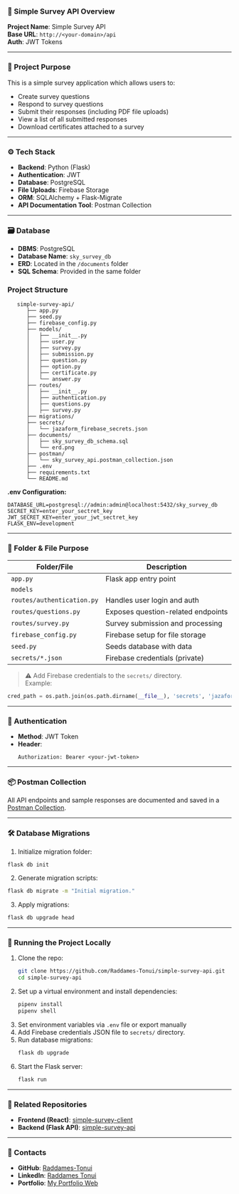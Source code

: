 ### 📘 Simple Survey API Overview

**Project Name**: Simple Survey API  
**Base URL**: `http://<your-domain>/api`  
**Auth**: JWT Tokens

---

### 🧠 Project Purpose

This is a simple survey application which allows users to:
- Create survey questions
- Respond to survey questions
- Submit their responses (including PDF file uploads)
- View a list of all submitted responses
- Download certificates attached to a survey

---

### ⚙️ Tech Stack

- **Backend**: Python (Flask)
- **Authentication**: JWT
- **Database**: PostgreSQL
- **File Uploads**: Firebase Storage
- **ORM**: SQLAlchemy + Flask-Migrate
- **API Documentation Tool**: Postman Collection

---

### 🗃️ Database

- **DBMS**: PostgreSQL
- **Database Name**: `sky_survey_db`
- **ERD**: Located in the `/documents` folder
- **SQL Schema**: Provided in the same folder



### Project Structure
```
   simple-survey-api/
      ├── app.py
      ├── seed.py
      ├── firebase_config.py
      ├── models/
      │   ├── __init__.py
      │   ├── user.py
      │   ├── survey.py
      │   ├── submission.py
      │   ├── question.py
      │   ├── option.py
      │   ├── certificate.py
      │   └── answer.py
      ├── routes/
      │   ├── __init__.py
      │   ├── authentication.py
      │   ├── questions.py
      │   ├── survey.py
      ├── migrations/
      ├── secrets/
      │   └── jazaform_firebase_secrets.json
      ├── documents/
      │   ├── sky_survey_db_schema.sql
      │   └── erd.png
      ├── postman/
      │   └── sky_survey_api.postman_collection.json
      ├── .env
      ├── requirements.txt
      └── README.md
```


**.env Configuration:**
```
DATABASE_URL=postgresql://admin:admin@localhost:5432/sky_survey_db
SECRET_KEY=enter_your_sectret_key
JWT_SECRET_KEY=enter_your_jwt_sectret_key
FLASK_ENV=development  
```

---

### 🧩 Folder & File Purpose

| Folder/File                 | Description                        |
| --------------------------- | ---------------------------------- |
| `app.py`                    | Flask app entry point              |
| `models`                    | 
| `routes/authentication.py`  | Handles user login and auth        |
| `routes/questions.py`       | Exposes question-related endpoints |
| `routes/survey.py`          | Survey submission and processing   |
| `firebase_config.py`        | Firebase setup for file storage    |
| `seed.py`                   | Seeds database with data           |
| `secrets/*.json`            | Firebase credentials (private)     |


> ⚠️ Add Firebase credentials to the `secrets/` directory.  
> Example:

```python
cred_path = os.path.join(os.path.dirname(__file__), 'secrets', 'jazaform_firebase_secrets.json')
```

---

### 🔐 Authentication

- **Method**: JWT Token
- **Header**:
  ```
  Authorization: Bearer <your-jwt-token>
  ```

---



### 📦 Postman Collection

All API endpoints and sample responses are documented and saved in a [Postman Collection](insert-your-postman-link-here).

---

### 🛠️ Database Migrations

1. Initialize migration folder:

```bash
flask db init
```

2. Generate migration scripts:

```bash
flask db migrate -m "Initial migration."
```

3. Apply migrations:

```bash
flask db upgrade head
```

---

### 🚀 Running the Project Locally

1. Clone the repo:
   ```bash
   git clone https://github.com/Raddames-Tonui/simple-survey-api.git
   cd simple-survey-api
   ```
2. Set up a virtual environment and install dependencies:
   ```bash
   pipenv install
   pipenv shell
   ```
3. Set environment variables via `.env` file or export manually
4. Add Firebase credentials JSON file to `secrets/` directory.
5. Run database migrations:
   ```bash
   flask db upgrade
   ```
6. Start the Flask server:
   ```bash
   flask run
   ```

---

### 📁 Related Repositories

- **Frontend (React)**: [simple-survey-client](https://github.com/Raddames-Tonui/simple-survey-client)
- **Backend (Flask API)**: [simple-survey-api](https://github.com/Raddames-Tonui/simple-survey-api)

---

### 👤 Contacts

- **GitHub**: [Raddames-Tonui](https://github.com/Raddames-Tonui)
- **LinkedIn**: [Raddames Tonui](https://www.linkedin.com/in/raddames-tonui-01a751277/)
- **Portfolio**: [My Portfolio Web](https://raddamestonui.netlify.app/)



